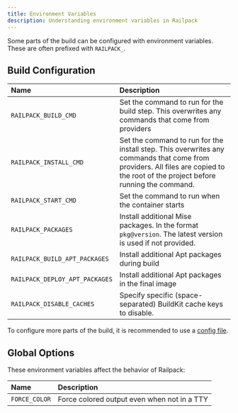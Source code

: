 ```yaml
---
title: Environment Variables
description: Understanding environment variables in Railpack
---
```


Some parts of the build can be configured with environment variables. These are
often prefixed with `RAILPACK_`.

## Build Configuration

| Name                           | Description                                                                                                                                                                     |
| :----------------------------- | :------------------------------------------------------------------------------------------------------------------------------------------------------------------------------ |
| `RAILPACK_BUILD_CMD`           | Set the command to run for the build step. This overwrites any commands that come from providers                                                                                |
| `RAILPACK_INSTALL_CMD`         | Set the command to run for the install step. This overwrites any commands that come from providers. All files are copied to the root of the project before running the command. |
| `RAILPACK_START_CMD`           | Set the command to run when the container starts                                                                                                                                |
| `RAILPACK_PACKAGES`            | Install additional Mise packages. In the format `pkg@version`. The latest version is used if not provided.                                                                      |
| `RAILPACK_BUILD_APT_PACKAGES`  | Install additional Apt packages during build                                                                                                                                    |
| `RAILPACK_DEPLOY_APT_PACKAGES` | Install additional Apt packages in the final image                                                                                                                              |
| `RAILPACK_DISABLE_CACHES`      | Specify specific (space-separated) BuildKit cache keys to disable. |

To configure more parts of the build, it is recommended to use a [config file](/config/file).

## Global Options

These environment variables affect the behavior of Railpack:

| Name          | Description                                 |
| :------------ | :------------------------------------------ |
| `FORCE_COLOR` | Force colored output even when not in a TTY |
